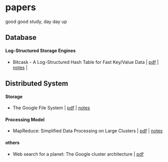 # papers

good good study, day day up

## Database


#### Log-Structured Storage Engines

- Bitcask - A Log-Structured Hash Table for Fast Key/Value Data | [pdf](pdf/bitcask-intro.pdf) | [notes](notes/bitcask-intro.md) |


## Distributed System

#### Storage

- The Google File System | [pdf](pdf/gfs-sosp2003.pdf) | [notes](notes/gfs-sosp2003.md)

#### Processing Model

- MapReduce: Simplified Data Processing on Large Clusters | [pdf](pdf/mapreduce-simplified-data-processing-on-large-clusters.pdf) | [notes](notes/mapreduce-simplified-data-processing-on-large-clusters.md)

#### others

- Web search for a planet: The Google cluster architecture | [pdf](pdf/googlecluster-ieee.pdf)
